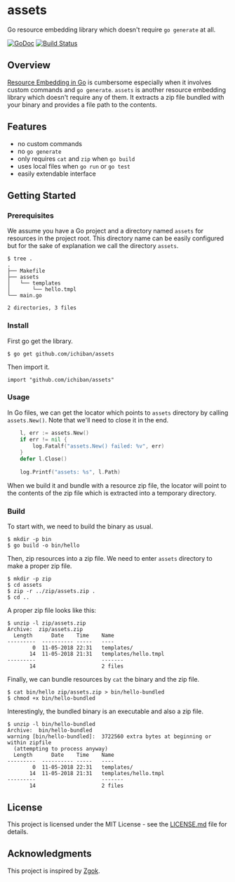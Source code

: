 # assets
Go resource embedding library which doesn't require `go generate` at all.

[![GoDoc](https://godoc.org/github.com/ichiban/assets?status.svg)](https://godoc.org/github.com/ichiban/assets)
[![Build Status](https://travis-ci.org/ichiban/assets.svg?branch=master)](https://travis-ci.org/ichiban/assets)

## Overview

[Resource Embedding in Go](https://awesome-go.com/#resource-embedding) is cumbersome especially when it involves custom commands and `go generate`.
`assets` is another resource embedding library which doesn't require any of them.
It extracts a zip file bundled with your binary and provides a file path to the contents.

## Features

- no custom commands
- no `go generate`
- only requires `cat` and `zip` when `go build`
- uses local files when `go run` or `go test`
- easily extendable interface

## Getting Started

### Prerequisites

We assume you have a Go project and a directory named `assets` for resources in the project root.
This directory name can be easily configured but for the sake of explanation we call the directory `assets`.

```
$ tree .
.
├── Makefile
├── assets
│   └── templates
│       └── hello.tmpl
└── main.go

2 directories, 3 files
``` 

### Install

First go get the library.

```shell
$ go get github.com/ichiban/assets
```

Then import it.

```
import "github.com/ichiban/assets"
```

### Usage

In Go files, we can get the locator which points to `assets` directory by calling `assets.New()`.
Note that we'll need to close it in the end.

```go
	l, err := assets.New()
	if err != nil {
		log.Fatalf("assets.New() failed: %v", err)
	}
	defer l.Close()
	
	log.Printf("assets: %s", l.Path)
```

When we build it and bundle with a resource zip file, the locator will point to the contents of the zip file which is extracted into a temporary directory.

### Build

To start with, we need to build the binary as usual.

```
$ mkdir -p bin 
$ go build -o bin/hello
```

Then, zip resources into a zip file.
We need to enter `assets` directory to make a proper zip file.

```
$ mkdir -p zip
$ cd assets
$ zip -r ../zip/assets.zip .
$ cd ..
```

A proper zip file looks like this:

```
$ unzip -l zip/assets.zip 
Archive:  zip/assets.zip
  Length      Date    Time    Name
---------  ---------- -----   ----
        0  11-05-2018 22:31   templates/
       14  11-05-2018 21:31   templates/hello.tmpl
---------                     -------
       14                     2 files
```

Finally, we can bundle resources by `cat` the binary and the zip file.

```
$ cat bin/hello zip/assets.zip > bin/hello-bundled
$ chmod +x bin/hello-bundled
```

Interestingly, the bundled binary is an executable and also a zip file.

```
$ unzip -l bin/hello-bundled 
Archive:  bin/hello-bundled
warning [bin/hello-bundled]:  3722560 extra bytes at beginning or within zipfile
  (attempting to process anyway)
  Length      Date    Time    Name
---------  ---------- -----   ----
        0  11-05-2018 22:31   templates/
       14  11-05-2018 21:31   templates/hello.tmpl
---------                     -------
       14                     2 files
```

## License

This project is licensed under the MIT License - see the [LICENSE.md](LICENSE.md) file for details. 

## Acknowledgments

This project is inspired by [Zgok](https://github.com/srtkkou/zgok).